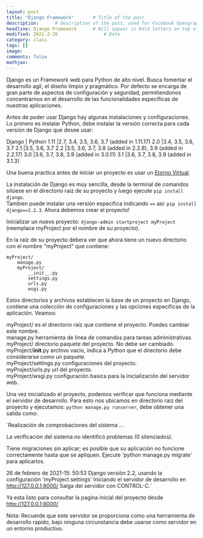 ```yaml
---
layout: post
title: "Django Framework"       # Title of the post
description:      # Description of the post, used for Facebook Opengraph & Twitter
headline: Django Framework      # Will appear in bold letters on top of the post
modified: 2021-2-26                 # Date
category: class
tags: []
image: 
comments: false
mathjax:
---
```


Django es un Framework web para Python de alto nivel. Busca fomentar el desarrollo agil, el diseño limpio y pragmático. Por defecto se encarga de gran parte de aspectos de configuración y seguridad, permitiendonos concentrarnos en el desarrollo de las funcionalidades especificas de nuestras aplicaciones.

Antes de poder usar Django hay algunas instalaciones y configuraciones. Lo primero es instalar Python, debe instalar la versión correcta para cada versión de Django que desee usar:

Django 	        | Python 
1.11	          |2.7, 3.4, 3.5, 3.6, 3.7 (added in 1.11.17)
2.0	            |3.4, 3.5, 3.6, 3.7
2.1	            |3.5, 3.6, 3.7
2.2	            |3.5, 3.6, 3.7, 3.8 (added in 2.2.8), 3.9 (added in 2.2.17)
3.0	            |3.6, 3.7, 3.8, 3.9 (added in 3.0.11)
3.1	            |3.6, 3.7, 3.8, 3.9 (added in 3.1.3)

Una buena practica antes de iniciar un proyecto es usar un <a href="https://iam3mer.xyz/blog/virtualenv" target="_blank">Etorno Virtual</a>.

La instalación de Django es muy sencilla, desde la terminal de comandos sitúese en el directorio raiz de su proyecto y luego ejecute `pip install django`.  
Tambien puede instalar una versión especifica indicando `==` así: `pip install django==2.2.3`. Ahora debemos crear el proyecto!

Inicializar un nuevo proyecto: `django-admin startproject myProject` (reemplace myProject por el nombre de su proyecto).

En la raíz de su proyecto debera ver que ahora tiene un nuevo directorio con el nombre "myProject" que contiene: 

```
myProject/
    manage.py
    myProject/
        __init__.py
        settings.py
        urls.py
        wsgi.py
```  

Estos directorios y archivos establecen la base de un proyecto en Django, contiene una colección de configuraciones y las opciones especificas de la aplicación. Veamos:
 
 myProject/ es el directorio raiz que contiene el proyecto. Puedes cambiar este nombre.  
 manage.py herramienta de linea de comandos para tareas administrativas.  
 myProject/ directorio paquete del proyecto. No debe ser cambiado.  
 myProject/__init__.py archivo vacio, indica a Python que el directorio debe considerarse como un paquete.  
 myProject/settings.py configuraciones del proyecto.  
 myProject/urls.py url del proyecto.  
 myProject/wsgi.py configuración basica para la inicialización del servidor web.  
 
 Una vez inicializado el proyecto, podemos verificar que funciona mediante el servidor de desarrollo. Para esto nos ubicamos en directorio raiz del proyecto y ejecutamos: `python manage.py runserver`, debe obtener una salida como:  
 
 `Realización de comprobaciones del sistema ...

La verificación del sistema no identificó problemas (0 silenciados).

Tiene migraciones sin aplicar; es posible que su aplicación no funcione correctamente hasta que se apliquen.
Ejecute 'python manage.py migrate' para aplicarlos.

26 de febrero de 2021-15: 50:53
Django versión 2.2, usando la configuración 'myProject.settings'
Iniciando el servidor de desarrollo en http://127.0.0.1:8000/
Salga del servidor con CONTROL-C.`

Ya esta listo para consultar la pagina inicial del proyecto desde <a href="http://127.0.0.1:8000/" target="_blank">http://127.0.0.1:8000/</a>

Nota: Recuerde que este servidor se proporciona como una herramienta de desarrollo rapido, bajo ninguna circunstancia debe usarse como servidor en un entorno productivo.
